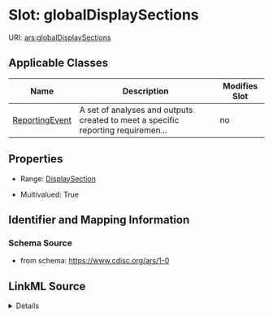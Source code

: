 # Slot: globalDisplaySections

URI: [ars:globalDisplaySections](https://www.cdisc.org/ars/1-0globalDisplaySections)



<!-- no inheritance hierarchy -->




## Applicable Classes

| Name | Description | Modifies Slot |
| --- | --- | --- |
[ReportingEvent](ReportingEvent.md) | A set of analyses and outputs created to meet a specific reporting requiremen... |  no  |







## Properties

* Range: [DisplaySection](DisplaySection.md)

* Multivalued: True





## Identifier and Mapping Information







### Schema Source


* from schema: https://www.cdisc.org/ars/1-0




## LinkML Source

<details>
```yaml
name: globalDisplaySections
from_schema: https://www.cdisc.org/ars/1-0
rank: 1000
multivalued: true
alias: globalDisplaySections
domain_of:
- ReportingEvent
range: DisplaySection
inlined: true
inlined_as_list: true

```
</details>